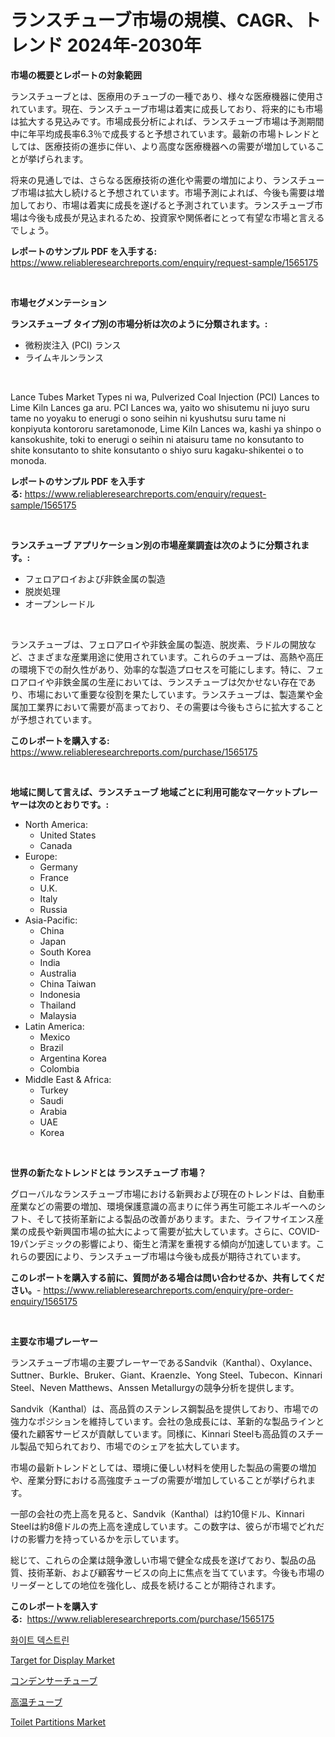 <p><h1>ランスチューブ市場の規模、CAGR、トレンド 2024年-2030年</h1></p><p><strong>市場の概要とレポートの対象範囲</strong></p>
<p><p>ランスチューブとは、医療用のチューブの一種であり、様々な医療機器に使用されています。現在、ランスチューブ市場は着実に成長しており、将来的にも市場は拡大する見込みです。市場成長分析によれば、ランスチューブ市場は予測期間中に年平均成長率6.3％で成長すると予想されています。最新の市場トレンドとしては、医療技術の進歩に伴い、より高度な医療機器への需要が増加していることが挙げられます。</p><p>将来の見通しでは、さらなる医療技術の進化や需要の増加により、ランスチューブ市場は拡大し続けると予想されています。市場予測によれば、今後も需要は増加しており、市場は着実に成長を遂げると予測されています。ランスチューブ市場は今後も成長が見込まれるため、投資家や関係者にとって有望な市場と言えるでしょう。</p></p>
<p><strong>レポートのサンプル PDF を入手する:</strong> <a href="https://www.reliableresearchreports.com/enquiry/request-sample/1565175">https://www.reliableresearchreports.com/enquiry/request-sample/1565175</a></p>
<p>&nbsp;</p>
<p><strong>市場セグメンテーション</strong></p>
<p><strong>ランスチューブ タイプ別の市場分析は次のように分類されます。:</strong></p>
<p><ul><li>微粉炭注入 (PCI) ランス</li><li>ライムキルンランス</li></ul></p>
<p>&nbsp;</p>
<p><p>Lance Tubes Market Types ni wa, Pulverized Coal Injection (PCI) Lances to Lime Kiln Lances ga aru. PCI Lances wa, yaito wo shisutemu ni juyo suru tame no yoyaku to enerugi o sono seihin ni kyushutsu suru tame ni konpiyuta kontororu saretamonode, Lime Kiln Lances wa, kashi ya shinpo o kansokushite, toki to enerugi o seihin ni ataisuru tame no konsutanto to shite konsutanto to shite konsutanto o shiyo suru kagaku-shikentei o to monoda.</p></p>
<p><strong>レポートのサンプル PDF を入手する:</strong>&nbsp;<a href="https://www.reliableresearchreports.com/enquiry/request-sample/1565175">https://www.reliableresearchreports.com/enquiry/request-sample/1565175</a></p>
<p>&nbsp;</p>
<p><strong> ランスチューブ アプリケーション別の市場産業調査は次のように分類されます。:</strong></p>
<p><ul><li>フェロアロイおよび非鉄金属の製造</li><li>脱炭処理</li><li>オープンレードル</li></ul></p>
<p>&nbsp;</p>
<p><p>ランスチューブは、フェロアロイや非鉄金属の製造、脱炭素、ラドルの開放など、さまざまな産業用途に使用されています。これらのチューブは、高熱や高圧の環境下での耐久性があり、効率的な製造プロセスを可能にします。特に、フェロアロイや非鉄金属の生産においては、ランスチューブは欠かせない存在であり、市場において重要な役割を果たしています。ランスチューブは、製造業や金属加工業界において需要が高まっており、その需要は今後もさらに拡大することが予想されています。</p></p>
<p><strong>このレポートを購入する:</strong>&nbsp; <a href="https://www.reliableresearchreports.com/purchase/1565175">https://www.reliableresearchreports.com/purchase/1565175</a></p>
<p>&nbsp;</p>
<p><strong>地域に関して言えば、ランスチューブ 地域ごとに利用可能なマーケットプレーヤーは次のとおりです。:</strong></p>
<p><ul>
    <li>
        North America:
        <ul>
            <li>United States</li>
            <li>Canada</li>
        </ul>
    </li>
    <li>
        Europe:
        <ul>
            <li>Germany</li>
            <li>France</li>
            <li>U.K.</li>
            <li>Italy</li>
            <li>Russia</li>
        </ul>
    </li>
    <li>
        Asia-Pacific:
        <ul>
            <li>China</li>
            <li>Japan</li>
            <li>South Korea</li>
            <li>India</li>
            <li>Australia</li>
            <li>China Taiwan</li>
            <li>Indonesia</li>
            <li>Thailand</li>
            <li>Malaysia</li>
        </ul>
    </li>
    <li>
        Latin America:
        <ul>
            <li>Mexico</li>
            <li>Brazil</li>
            <li>Argentina Korea</li>
            <li>Colombia</li>
        </ul>
    </li>
    <li>
        Middle East & Africa:
        <ul>
            <li>Turkey</li>
            <li>Saudi</li>
            <li>Arabia</li>
            <li>UAE</li>
            <li>Korea</li>
        </ul>
    </li>
    </ul></p>
<p>&nbsp;</p>
<p><strong>世界の新たなトレンドとは ランスチューブ 市場？</strong></p>
<p><p>グローバルなランスチューブ市場における新興および現在のトレンドは、自動車産業などの需要の増加、環境保護意識の高まりに伴う再生可能エネルギーへのシフト、そして技術革新による製品の改善があります。また、ライフサイエンス産業の成長や新興国市場の拡大によって需要が拡大しています。さらに、COVID-19パンデミックの影響により、衛生と清潔を重視する傾向が加速しています。これらの要因により、ランスチューブ市場は今後も成長が期待されています。</p></p>
<p><strong>このレポートを購入する前に、質問がある場合は問い合わせるか、共有してください。</strong>- <a href="https://www.reliableresearchreports.com/enquiry/pre-order-enquiry/1565175">https://www.reliableresearchreports.com/enquiry/pre-order-enquiry/1565175</a></p>
<p>&nbsp;</p>
<p><strong>主要な市場プレーヤー</strong></p>
<p><p>ランスチューブ市場の主要プレーヤーであるSandvik（Kanthal）、Oxylance、Suttner、Burkle、Bruker、Giant、Kraenzle、Yong Steel、Tubecon、Kinnari Steel、Neven Matthews、Anssen Metallurgyの競争分析を提供します。 </p><p>Sandvik（Kanthal）は、高品質のステンレス鋼製品を提供しており、市場での強力なポジションを維持しています。会社の急成長には、革新的な製品ラインと優れた顧客サービスが貢献しています。同様に、Kinnari Steelも高品質のスチール製品で知られており、市場でのシェアを拡大しています。 </p><p>市場の最新トレンドとしては、環境に優しい材料を使用した製品の需要の増加や、産業分野における高強度チューブの需要が増加していることが挙げられます。 </p><p>一部の会社の売上高を見ると、Sandvik（Kanthal）は約10億ドル、Kinnari Steelは約8億ドルの売上高を達成しています。この数字は、彼らが市場でどれだけの影響力を持っているかを示しています。 </p><p>総じて、これらの企業は競争激しい市場で健全な成長を遂げており、製品の品質、技術革新、および顧客サービスの向上に焦点を当てています。今後も市場のリーダーとしての地位を強化し、成長を続けることが期待されます。</p></p>
<p><strong>このレポートを購入する:</strong>&nbsp;&nbsp;<a href="https://www.reliableresearchreports.com/purchase/1565175">https://www.reliableresearchreports.com/purchase/1565175</a></p>
<p><p><a href="https://github.com/fernandotryO5lson96765/Market-Research-Report-List-1/blob/main/85635414902.md">화이트 덱스트린</a></p><p><a href="https://github.com/ashepherd82/Market-Research-Report-List-3/blob/main/target-for-display-market.md">Target for Display Market</a></p><p><a href="https://github.com/mcbeesbxa270/Market-Research-Report-List-1/blob/main/93205925325.md">コンデンサーチューブ</a></p><p><a href="https://github.com/EmoryYundt1935/Market-Research-Report-List-1/blob/main/15908455326.md">高温チューブ</a></p><p><a href="https://github.com/Glendatilghmankmgz0rbhwpy/Market-Research-Report-List-1/blob/main/toilet-partitions-market.md">Toilet Partitions Market</a></p></p>